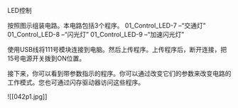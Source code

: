 LED控制

按照图示组装电路。本电路包括3个程序。
01_Control_LED-7 –“交通灯”
01_Control_LED-8 –“闪光灯”
01_Control_LED-9 –“加速闪光灯”

使用USB线将111号模块连接到电脑。然后上传程序。上传程序后，断开连接，把15号电源开关拨到ON位置。

接下来，你可以看到带参数指示的程序。你可以通过改变它们的参数来改变电路的工作模式。您也可通过闪存驱动器访问这些程序。

![[042p1.jpg]]